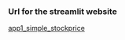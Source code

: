 ### Url for the streamlit website
 [app1_simple_stockprice](https://dhiraj1008-streamlit-ap-app1-simple-stockpricestockprice-100zia.streamlit.app/)
